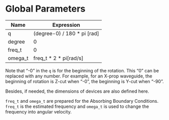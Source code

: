 # Global Parameters

| Name    | Expression                  |
| ------- | --------------------------- |
| q       | (degree-0) / 180 * pi [rad] |
| degree  | 0                           |
| freq_t  | 0                           |
| omega_t | freq_t * 2 * pi[rad/s]      |

Note that “-0” in the `q` is for the beginning of the rotation. This “0” can be replaced with any number. For example, for an X-prop waveguide, the beginning of rotation is Z-cut when “-0”, the beginning is Y-cut when “-90”.

Besides, if needed, the dimensions of devices are also defined here.

`freq_t` and `omega_t` are prepared for the Absorbing Boundary Conditions. `freq_t` is the estimated frequency and `omega_t` is used to change the frequency into angular velocity.